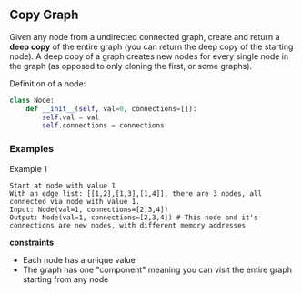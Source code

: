 ## Copy Graph

Given any node from a undirected connected graph, create and return a **deep copy** of the entire graph (you can return the deep copy of the starting node).
A deep copy of a graph creates new nodes for every single node in the graph (as opposed to only cloning the first, or some graphs).

Definition of a node:

```python
class Node:
    def __init__(self, val=0, connections=[]):
        self.val = val
        self.connections = connections
```

### Examples

Example 1

```plaintext
Start at node with value 1
With an edge list: [[1,2],[1,3],[1,4]], there are 3 nodes, all connected via node with value 1.
Input: Node(val=1, connections=[2,3,4])
Output: Node(val=1, connections=[2,3,4]) # This node and it's connections are new nodes, with different memory addresses
```

**constraints**

- Each node has a unique value
- The graph has one "component" meaning you can visit the entire graph starting from any node
